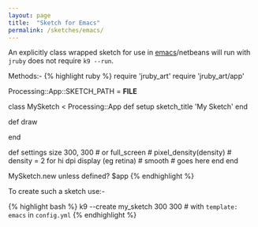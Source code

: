 ```yaml
---
layout: page
title:  "Sketch for Emacs"
permalink: /sketches/emacs/
---
```


An explicitly class wrapped sketch for use in [emacs][]/netbeans will run with `jruby` does not require `k9 --run`.

Methods:-
{% highlight ruby %}
require 'jruby_art'
require 'jruby_art/app'

Processing::App::SKETCH_PATH = __FILE__

class MySketch < Processing::App
  def setup
    sketch_title 'My Sketch'
  end

  def draw

  end

  def settings
    size 300, 300 # or full_screen
    # pixel_density(density) # density = 2 for hi dpi display (eg retina)
    # smooth # goes here
  end
end

MySketch.new unless defined? $app
{% endhighlight %}

To create such a sketch use:-

{% highlight bash %}
k9 --create my_sketch 300 300 # with `template: emacs` in `config.yml`
{% endhighlight %}

[emacs]:https://github.com/ruby-processing/JRubyArt/wiki/Using-emacs-as-your-JRubyArt-Ide
